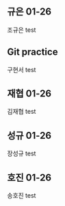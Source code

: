 ## 규은 01-26

조규은 test

## Git practice

구현서 test

## 재협 01-26 

김재협 test

## 성규 01-26

장성규 test

## 호진 01-26

송호진 test